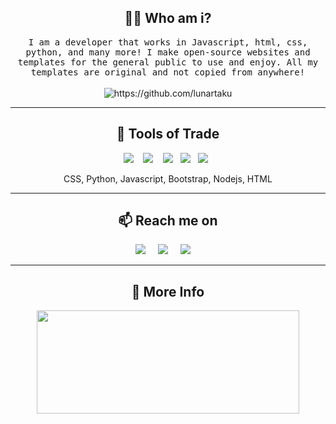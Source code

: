 <h2 align="center"> 👨‍💻 Who am i?</h2>
<p align="center">
  <samp>
    I am a developer that works in Javascript, html, css, python, and many more! I make open-source websites and templates for the general public to use and enjoy.
    All my templates are original and not copied from anywhere!
  </samp>
  <br> <br>
  <img src="https://komarev.com/ghpvc/?username=lunartaku" alt="https://github.com/lunartaku" />
</p>

<hr>

<h2 align="center"> 🔭 Tools of Trade</h2>
<p align="center">
  <img src="https://img.shields.io/badge/node.js%20-%2343853D.svg?&style=for-the-badge&logo=node.js&logoColor=white" />&nbsp;&nbsp;&nbsp;
  <img src="https://img.shields.io/badge/Bootstrap-563D7C?style=for-the-badge&logo=bootstrap&logoColor=white" />&nbsp;&nbsp;&nbsp;
  <img src="https://img.shields.io/badge/HTML-239120?style=for-the-badge&logo=html5&logoColor=white" />&nbsp;&nbsp;
   <img src="https://img.shields.io/badge/JavaScript-F7DF1E?style=for-the-badge&logo=javascript&logoColor=black" />&nbsp;&nbsp;
   <img src="	https://img.shields.io/badge/CSS3-1572B6?style=for-the-badge&logo=css3&logoColor=white" />&nbsp;&nbsp;
</p>
<p align="center">CSS, Python, Javascript, Bootstrap, Nodejs, HTML</p>

<hr>

<h2  align="center">📫 Reach me on</h2>
<p align="center">
  <a target="_blank"href="https://instagram.com/lunartaku"><img src="https://img.shields.io/badge/Instagram-E4405F?style=for-the-badge&logo=instagram&logoColor=white" /></a>&nbsp;&nbsp;&nbsp;&nbsp;
  <a target="_blank"href="https://twitter.com/lunartaku"><img src="https://img.shields.io/badge/twitter-%231DA1F2.svg?&style=for-the-badge&logo=twitter&logoColor=white" /></a>&nbsp;&nbsp;&nbsp;&nbsp;
  <a href="mailto:lunartaku@gmail.com?subject=Hello%20Lunar,%20From%20Github"><img src="https://img.shields.io/badge/gmail-%23D14836.svg?&style=for-the-badge&logo=gmail&logoColor=white" /></a>&nbsp;&nbsp;&nbsp;&nbsp;
</p>

<hr>

<h2 align="center">🤔 More Info</h2>
<p align=center >
  <a href=https://github.com/anuraghazra/github-readme-stats >
    <img width=420 height=165 src="https://github-readme-stats.vercel.app/api?username=LunarTaku&bg_color=1e2124&text_color=8291ff&title_color=8291ff&icon_color=8291ff&show_icons=true&border_color=aaa&border_radius=24" />
  </a>
</p>
